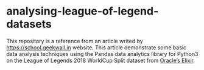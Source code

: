 # analysing-league-of-legend-datasets

This repository is a reference from an article writed by https://school.geekwall.in website. 
This article demonstrate some basic data analysis techniques using the Pandas data analytics library for Python3 on the League of Legends 2018 WorldCup Split dataset from [Oracle’s Elixir](http://oracleselixir.com/match-data/).
